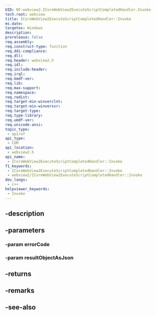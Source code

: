```yaml
---
UID: NF:webview2.ICoreWebView2ExecuteScriptCompletedHandler.Invoke
tech.root: webview
title: ICoreWebView2ExecuteScriptCompletedHandler::Invoke
ms.date: 
targetos: Windows
description: 
prerelease: false
req.assembly: 
req.construct-type: function
req.ddi-compliance: 
req.dll: 
req.header: webview2.h
req.idl: 
req.include-header: 
req.irql: 
req.kmdf-ver: 
req.lib: 
req.max-support: 
req.namespace: 
req.redist: 
req.target-min-winverclnt: 
req.target-min-winversvr: 
req.target-type: 
req.type-library: 
req.umdf-ver: 
req.unicode-ansi: 
topic_type:
 - apiref
api_type:
 - COM
api_location:
 - webview2.h
api_name:
 - ICoreWebView2ExecuteScriptCompletedHandler::Invoke
f1_keywords:
 - ICoreWebView2ExecuteScriptCompletedHandler::Invoke
 - webview2/ICoreWebView2ExecuteScriptCompletedHandler::Invoke
dev_langs:
 - c++
helpviewer_keywords:
 - Invoke
---
```


## -description

## -parameters

### -param errorCode

### -param resultObjectAsJson

## -returns

## -remarks

## -see-also

